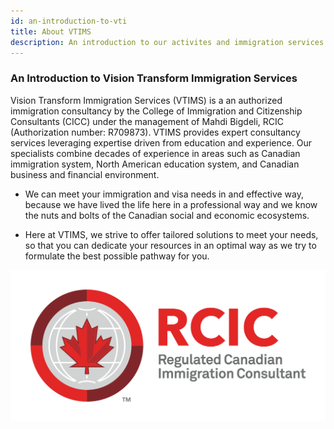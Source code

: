 ```yaml
---
id: an-introduction-to-vti
title: About VTIMS
description: An introduction to our activites and immigration services at Vision Transform Immigration.
---
```


### An Introduction to Vision Transform Immigration Services



Vision Transform Immigration Services (VTIMS) is a an authorized immigration consultancy by the College of Immigration and Citizenship Consultants (CICC) under the management of Mahdi Bigdeli, RCIC (Authorization number: R709873). VTIMS provides expert consultancy services leveraging expertise driven from education and experience. Our specialists combine decades of experience in areas such as Canadian immigration system, North American education system, and Canadian business and financial environment. 

- We can meet your immigration and visa needs in and effective way, because we have lived the life here in a professional way and we know the nuts and bolts of the Canadian social and economic ecosystems. 

- Here at VTIMS, we strive to offer tailored solutions to meet your needs, so that you can dedicate your resources in an optimal way as we try to formulate the best possible pathway for you.


![layer1-tangle](/img/learn/RCIC_EN_HORZ_CLR_POS_TM.png)


